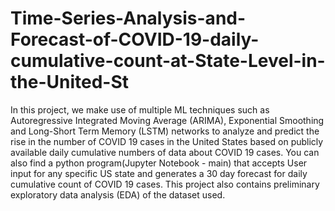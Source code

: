 # Time-Series-Analysis-and-Forecast-of-COVID-19-daily-cumulative-count-at-State-Level-in-the-United-St

In this project, we make use of multiple ML techniques such as Autoregressive Integrated Moving Average (ARIMA), Exponential Smoothing and Long-Short Term Memory (LSTM) networks to analyze and predict the rise in the number of COVID 19 cases in the United States based on publicly available daily cumulative numbers of data about COVID 19 cases.
You can also find a python program(Jupyter Notebook - main) that accepts User input for any specific US state  and generates a 30 day forecast for daily cumulative count of COVID 19 cases. This project also contains preliminary exploratory data analysis (EDA) of the dataset used. 
